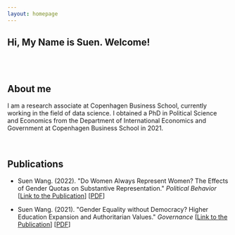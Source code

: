 ```yaml
---
layout: homepage
---
```



## Hi, My Name is Suen. Welcome!

<br>
<br>

## About me


I am a research associate at Copenhagen Business School, currently working in the field of data science. I obtained a PhD in Political Science and Economics from the Department of International Economics and Government at Copenhagen Business School in 2021. 

<br>

## Publications


- Suen Wang. (2022). "Do Women Always Represent Women? The Effects of Gender Quotas on Substantive Representation." *Political Behavior* [[Link to the Publication](https://rdcu.be/cRdkO)] [[PDF](https://www.dropbox.com/s/agy6nv2yaicc6zu/Do_Women_Always_Represent_Women.pdf?dl=0)] 


- Suen Wang. (2021). "Gender Equality without Democracy? Higher Education Expansion and Authoritarian Values." *Governance*
  [[Link to the Publication](https://onlinelibrary.wiley.com/doi/pdf/10.1111/gove.12580?casa_token=oPeGAg2p8_0AAAAA:22Bqf6x1GvHusJxC3HasW8aBX8m2cggJVgH5145BUd0RQI_-aMBpYd-Qa7UbTalob4V99MZTK4b6HYB1)] [[PDF](https://www.dropbox.com/s/9fluf8ipm20ac0q/Gender_Equality_without_Democracy.pdf?dl=0)]

<br>

<br>

